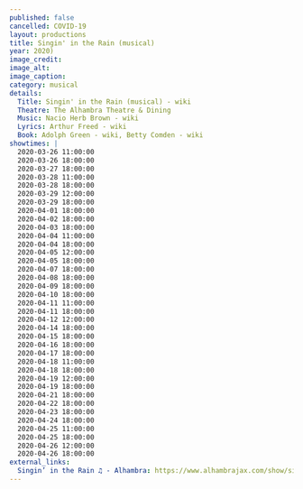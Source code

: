 ```yaml
---
published: false
cancelled: COVID-19
layout: productions
title: Singin' in the Rain (musical)
year: 2020)
image_credit: 
image_alt:
image_caption:
category: musical
details:
  Title: Singin' in the Rain (musical) - wiki
  Theatre: The Alhambra Theatre & Dining
  Music: Nacio Herb Brown - wiki
  Lyrics: Arthur Freed - wiki
  Book: Adolph Green - wiki, Betty Comden - wiki
showtimes: |
  2020-03-26 11:00:00
  2020-03-26 18:00:00
  2020-03-27 18:00:00
  2020-03-28 11:00:00
  2020-03-28 18:00:00
  2020-03-29 12:00:00
  2020-03-29 18:00:00
  2020-04-01 18:00:00
  2020-04-02 18:00:00
  2020-04-03 18:00:00
  2020-04-04 11:00:00
  2020-04-04 18:00:00
  2020-04-05 12:00:00
  2020-04-05 18:00:00
  2020-04-07 18:00:00
  2020-04-08 18:00:00
  2020-04-09 18:00:00
  2020-04-10 18:00:00
  2020-04-11 11:00:00
  2020-04-11 18:00:00
  2020-04-12 12:00:00
  2020-04-14 18:00:00
  2020-04-15 18:00:00
  2020-04-16 18:00:00
  2020-04-17 18:00:00
  2020-04-18 11:00:00
  2020-04-18 18:00:00
  2020-04-19 12:00:00
  2020-04-19 18:00:00
  2020-04-21 18:00:00
  2020-04-22 18:00:00
  2020-04-23 18:00:00
  2020-04-24 18:00:00
  2020-04-25 11:00:00
  2020-04-25 18:00:00
  2020-04-26 12:00:00
  2020-04-26 18:00:00
external_links:
  Singin’ in the Rain ♫ - Alhambra: https://www.alhambrajax.com/show/singin-in-the-rain/
---
```

